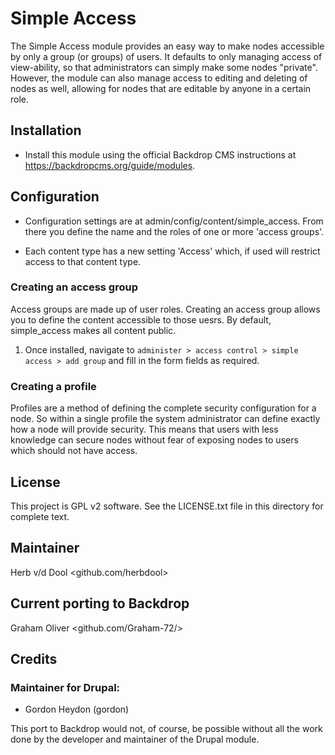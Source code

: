 # Simple Access

The Simple Access module provides an easy way to make nodes accessible
by only a group (or groups) of users. It defaults to only managing
access of view-ability, so that administrators can simply make some
nodes "private". However, the module can also manage access to editing and
deleting of nodes as well, allowing for nodes that are editable
by anyone in a certain role.

## Installation

- Install this module using the official Backdrop CMS instructions at
  <https://backdropcms.org/guide/modules>.

## Configuration

- Configuration settings are at admin/config/content/simple_access.
  From there you define the name and the roles of one or more
  'access groups'.

- Each content type has a new setting 'Access' which, if used
  will restrict access to that content type.

### Creating an access group

Access groups are made up of user roles. Creating an access group
allows you to define the content accessible to those uesrs. By
default, simple_access makes all content public.

1. Once installed, navigate to `administer > access control > simple access > add group`
   and fill in the form fields as required.

### Creating a profile

Profiles are a method of defining the complete security configuration
for a node. So within a single profile the system administrator can
define exactly how a node will provide security. This means that users
with less knowledge can secure nodes without fear of exposing nodes to
users which should not have access.

## License

This project is GPL v2 software. See the LICENSE.txt file in this
directory for complete text.

## Maintainer

Herb v/d Dool <github.com/herbdool>

## Current porting to Backdrop

Graham Oliver <github.com/Graham-72/>

## Credits

### Maintainer for Drupal:

- Gordon Heydon (gordon)

This port to Backdrop would not, of course, be possible without all
the work done by the developer and maintainer of the Drupal module.
